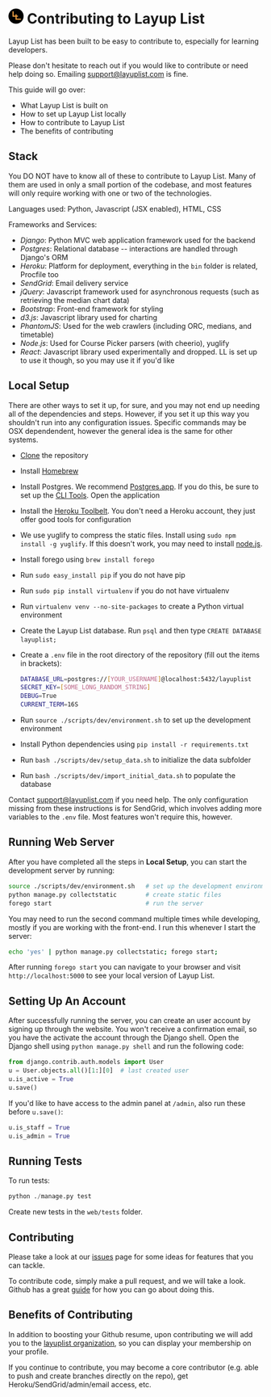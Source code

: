 # <img src="https://raw.githubusercontent.com/layuplist/layup-list/master/layup_list/static/img/logo-sm.png" width=30> Contributing to Layup List

Layup List has been built to be easy to contribute to, especially for learning developers.

Please don't hesitate to reach out if you would like to contribute or need help doing so. Emailing <a href="mailto:support@layuplist.com">support@layuplist.com</a> is fine.

This guide will go over:

* What Layup List is built on
* How to set up Layup List locally
* How to contribute to Layup List
* The benefits of contributing

Stack
-----

You DO NOT have to know all of these to contribute to Layup List. Many of them are used in only a small portion of the codebase, and most features will only require working with one or two of the technologies.

Languages used: Python, Javascript (JSX enabled), HTML, CSS

Frameworks and Services:
* *Django*: Python MVC web application framework used for the backend
* *Postgres*: Relational database -- interactions are handled through Django's ORM
* *Heroku*: Platform for deployment, everything in the `bin` folder is related, Procfile too
* *SendGrid*: Email delivery service
* *jQuery*: Javascript framework used for asynchronous requests (such as retrieving the median chart data)
* *Bootstrap*: Front-end framework for styling
* *d3.js*: Javascript library used for charting
* *PhantomJS*: Used for the web crawlers (including ORC, medians, and timetable)
* *Node.js*: Used for Course Picker parsers (with cheerio), yuglify
* *React*: Javascript library used experimentally and dropped. LL is set up to use it though, so you may use it if you'd like

Local Setup
-----------

There are other ways to set it up, for sure, and you may not end up needing all of the dependencies and steps. However, if you set it up this way you shouldn't run into any configuration issues. Specific commands may be OSX dependendent, however the general idea is the same for other systems.

* [Clone](https://help.github.com/articles/cloning-a-repository/) the repository
* Install [Homebrew](http://brew.sh/)
* Install Postgres. We recommend [Postgres.app](http://postgresapp.com/). If you do this, be sure to set up the [CLI Tools](http://postgresapp.com/documentation/cli-tools.html). Open the application
* Install the [Heroku Toolbelt](https://toolbelt.heroku.com/). You don't need a Heroku account, they just offer good tools for configuration
* We use yuglify to compress the static files. Install using `sudo npm install -g yuglify`. If this doesn't work, you may need to install [node.js](https://nodejs.org/en/).
* Install forego using `brew install forego`
* Run `sudo easy_install pip` if you do not have pip
* Run `sudo pip install virtualenv` if you do not have virtualenv
* Run `virtualenv venv --no-site-packages` to create a Python virtual environment
* Create the Layup List database. Run `psql` and then type `CREATE DATABASE layuplist;`
* Create a `.env` file in the root directory of the repository (fill out the items in brackets):

  ```bash
  DATABASE_URL=postgres://[YOUR_USERNAME]@localhost:5432/layuplist
  SECRET_KEY=[SOME_LONG_RANDOM_STRING]
  DEBUG=True
  CURRENT_TERM=16S
  ```
* Run `source ./scripts/dev/environment.sh` to set up the development environment
* Install Python dependencies using `pip install -r requirements.txt`
* Run `bash ./scripts/dev/setup_data.sh` to initialize the data subfolder
* Run `bash ./scripts/dev/import_initial_data.sh` to populate the database

Contact support@layuplist.com if you need help. The only configuration missing from these instructions is for SendGrid, which involves adding more variables to the `.env` file. Most features won't require this, however.

Running Web Server
------------------

After you have completed all the steps in **Local Setup**, you can start the development server by running:

```bash
source ./scripts/dev/environment.sh   # set up the development environment, if you haven't already
python manage.py collectstatic        # create static files
forego start                          # run the server
```

You may need to run the second command multiple times while developing, mostly if you are working with the front-end. I run this whenever I start the server:
```bash
echo 'yes' | python manage.py collectstatic; forego start;
```

After running `forego start` you can navigate to your browser and visit `http://localhost:5000` to see your local version of Layup List.

Setting Up An Account
---------------------

After successfully running the server, you can create an user account by signing up through the website. You won't receive a confirmation email, so you have the activate the account through the Django shell. Open the Django shell using `python manage.py shell` and run the following code:

```python
from django.contrib.auth.models import User
u = User.objects.all()[1:][0]  # last created user
u.is_active = True
u.save()
```

If you'd like to have access to the admin panel at `/admin`, also run these before `u.save()`:

```python
u.is_staff = True
u.is_admin = True
```

Running Tests
-------------

To run tests:
```python
python ./manage.py test
```

Create new tests in the `web/tests` folder.

Contributing
------------

Please take a look at our <a href="https://github.com/layuplist/layup-list/issues">issues</a> page for some ideas for features that you can tackle.

To contribute code, simply make a pull request, and we will take a look. Github has a great <a href="https://guides.github.com/activities/contributing-to-open-source/">guide</a> for how you can go about doing this.

Benefits of Contributing
------------------------

In addition to boosting your Github resume, upon contributing we will add you to the <a href="https://github.com/layuplist">layuplist organization</a>, so you can display your membership on your profile.

If you continue to contribute, you may become a core contributor (e.g. able to push and create branches directly on the repo), get Heroku/SendGrid/admin/email access, etc.
